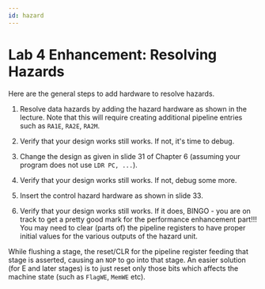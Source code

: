 ```yaml
---
id: hazard
---
```

# Lab 4 Enhancement: Resolving Hazards

Here are the general steps to add hardware to resolve hazards.

1. Resolve data hazards by adding the hazard hardware as shown in the lecture. Note that this will require creating additional pipeline entries such as `RA1E`, `RA2E`, `RA2M`.

2. Verify that your design works still works. If not, it's time to debug. 

3. Change the design as given in slide 31 of Chapter 6 (assuming your program does not use `LDR PC, ...`).

4. Verify that your design works still works. If not, debug some more. 

5. Insert the control hazard hardware as shown in slide 33.

6. Verify that your design works still works. If it does, BINGO - you are on track to get a pretty good mark for the performance enhancement part!!! You may need to clear (parts of) the pipeline registers to have proper initial values for the various outputs of the hazard unit.

While flushing a stage, the reset/CLR for the pipeline register feeding that stage is asserted, causing an `NOP` to go into that stage. An easier solution (for E and later stages) is to just reset only those bits which affects the machine state (such as `FlagWE`, `MemWE` etc).
